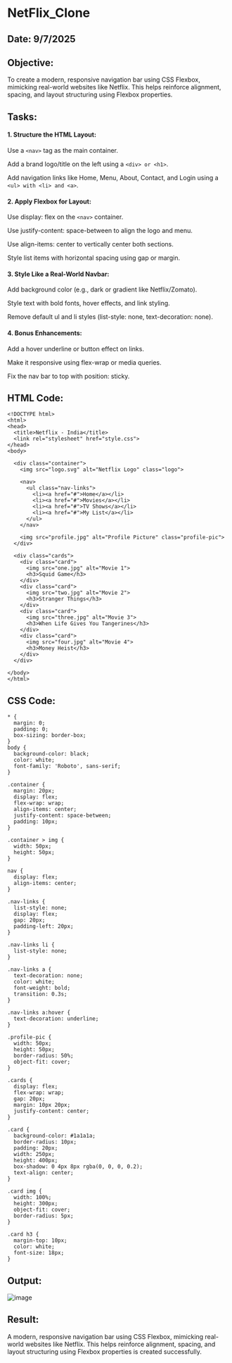 # NetFlix_Clone
## Date: 9/7/2025
## Objective:
To create a modern, responsive navigation bar using CSS Flexbox, mimicking real-world websites like Netflix. This helps reinforce alignment, spacing, and layout structuring using Flexbox properties.

## Tasks:

#### 1. Structure the HTML Layout:
Use a ```<nav>``` tag as the main container.

Add a brand logo/title on the left using a ```<div> or <h1>```.

Add navigation links like Home, Menu, About, Contact, and Login using a ```<ul> with <li> and <a>```.

#### 2. Apply Flexbox for Layout:
Use display: flex on the ```<nav>``` container.

Use justify-content: space-between to align the logo and menu.

Use align-items: center to vertically center both sections.

Style list items with horizontal spacing using gap or margin.

#### 3. Style Like a Real-World Navbar:
Add background color (e.g., dark or gradient like Netflix/Zomato).

Style text with bold fonts, hover effects, and link styling.

Remove default ul and li styles (list-style: none, text-decoration: none).

#### 4. Bonus Enhancements:
Add a hover underline or button effect on links.

Make it responsive using flex-wrap or media queries.

Fix the nav bar to top with position: sticky.
## HTML Code:
```
<!DOCTYPE html>
<html>
<head>
  <title>Netflix - India</title>
  <link rel="stylesheet" href="style.css">
</head>
<body>

  <div class="container">
    <img src="logo.svg" alt="Netflix Logo" class="logo">

    <nav>
      <ul class="nav-links">
        <li><a href="#">Home</a></li>
        <li><a href="#">Movies</a></li>
        <li><a href="#">TV Shows</a></li>
        <li><a href="#">My List</a></li>
      </ul>
    </nav>

    <img src="profile.jpg" alt="Profile Picture" class="profile-pic">
  </div>

  <div class="cards">
    <div class="card">
      <img src="one.jpg" alt="Movie 1">
      <h3>Squid Game</h3>
    </div>
    <div class="card">
      <img src="two.jpg" alt="Movie 2">
      <h3>Stranger Things</h3>
    </div>
    <div class="card">
      <img src="three.jpg" alt="Movie 3">
      <h3>When Life Gives You Tangerines</h3>
    </div>
    <div class="card">
      <img src="four.jpg" alt="Movie 4">
      <h3>Money Heist</h3>
    </div>
  </div>

</body>
</html>

```
## CSS Code:
```
* {
  margin: 0;
  padding: 0;
  box-sizing: border-box;
}
body {
  background-color: black;
  color: white;
  font-family: 'Roboto', sans-serif;
}

.container {
  margin: 20px;
  display: flex;
  flex-wrap: wrap;
  align-items: center;
  justify-content: space-between;
  padding: 10px;
}

.container > img {
  width: 50px;
  height: 50px;
}

nav {
  display: flex;
  align-items: center;
}

.nav-links {
  list-style: none;
  display: flex;
  gap: 20px;
  padding-left: 20px;
}

.nav-links li {
  list-style: none;
}

.nav-links a {
  text-decoration: none;
  color: white;
  font-weight: bold;
  transition: 0.3s;
}

.nav-links a:hover {
  text-decoration: underline;
}

.profile-pic {
  width: 50px;
  height: 50px;
  border-radius: 50%;
  object-fit: cover;
}

.cards {
  display: flex;
  flex-wrap: wrap;
  gap: 20px;
  margin: 10px 20px;
  justify-content: center;
}

.card {
  background-color: #1a1a1a;
  border-radius: 10px;
  padding: 20px;
  width: 250px;
  height: 400px;
  box-shadow: 0 4px 8px rgba(0, 0, 0, 0.2);
  text-align: center;
}

.card img {
  width: 100%;
  height: 300px;
  object-fit: cover;
  border-radius: 5px;
}

.card h3 {
  margin-top: 10px;
  color: white;
  font-size: 18px;
}

```
## Output:
![image](https://github.com/user-attachments/assets/b58e5c7e-fb29-4bd4-a7a5-b1b94b9335cf)

## Result:
A modern, responsive navigation bar using CSS Flexbox, mimicking real-world websites like Netflix. This helps reinforce alignment, spacing, and layout structuring using Flexbox properties is created successfully.
